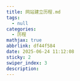```yaml
---
title: 网站建立历程.md
tags:
  - null
categories:
  - 历程
mathjax: true
abbrlink: df44f584
date: 2025-06-24 11:12:08
sticky: 2
swiper_index: 3
description:
---
```

